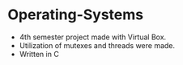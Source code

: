 # Operating-Systems
* 4th semester project made with Virtual Box.
* Utilization of mutexes and threads were made.
* Written in C
